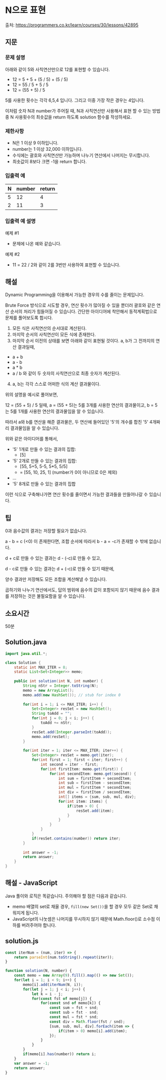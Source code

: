 # N으로 표현

출처: https://programmers.co.kr/learn/courses/30/lessons/42895

## 지문

### 문제 설명
아래와 같이 5와 사칙연산만으로 12를 표현할 수 있습니다.
- 12 = 5 + 5 + (5 / 5) + (5 / 5)
- 12 = 55 / 5 + 5 / 5
- 12 = (55 + 5) / 5

5를 사용한 횟수는 각각 6,5,4 입니다. 그리고 이중 가장 작은 경우는 4입니다.

이처럼 숫자 N과 number가 주어질 때, N과 사칙연산만 사용해서 표현 할 수 있는 방법 중 N 사용횟수의 최솟값을 return 하도록 solution 함수를 작성하세요.

### 제한사항
- N은 1 이상 9 이하입니다.
- number는 1 이상 32,000 이하입니다.
- 수식에는 괄호와 사칙연산만 가능하며 나누기 연산에서 나머지는 무시합니다.
- 최솟값이 8보다 크면 -1을 return 합니다.

### 입출력 예

|N	|number	|return |
|---|-------|-------|
|5	|12	|4 |
|2	|11	|3 |

### 입출력 예 설명
예제 #1
- 문제에 나온 예와 같습니다.

예제 #2
- 11 = 22 / 2와 같이 2를 3번만 사용하여 표현할 수 있습니다.

## 해설

Dynamic Programming을 이용해서 가능한 경우의 수를 줄이는 문제입니다. 

Brute Force 방식으로 시도할 경우, 연산 횟수가 많아질 수 있을 뿐더러 괄호와 같은 연산 순서의 처리가 힘들어질 수 있습니다. 간단한 아이디어에 착안해서 동적계획법으로 문제를 풀어보도록 합시다. 

1. 모든 식은 사칙연산의 순서대로 계산된다. 
2. 마지막 순서의 사칙연산이 모든 식에 존재한다. 
3. 마지막 순서 이전의 상태를 보면 아래와 같이 표현될 것이다. a, b가 그 전까지의 연산 결과일때,
- a + b
- a - b
- a * b
- a / b
와 같이 두 숫자의 사칙연산으로 최종 숫자가 계산된다. 
4. a, b는 각각 스스로 어떠한 식의 계산 결과물이다.

위의 설명을 예시로 풀어보면,

12 = (55 + 5) / 5 일때,
a = (55 + 5)는 5를 3개를 사용한 연산의 결과물이고,
b = 5는 5를 1개를 사용한 연산의 결과물임을 알 수 있습니다. 

따라서 a와 b를 연산을 해준 결과물은, 두 연산에 들어있던 '5'의 개수를 합친 '5' 4개짜리 결과물임을 알 수 있습니다. 

위와 같은 아이디어를 통해서, 
- '5' 1개로 만들 수 있는 결과의 집합: 
  - [5]
- '5' 2개로 만들 수 있는 결과의 집합: 
  - [55, 5+5, 5-5, 5*5, 5/5]
  - = [55, 10, 25, 1] (number가 0이 아니므로 0은 제외) 
- ...
- '5' 8개로 만들 수 있는 결과의 집합

이런 식으로 구축해나가면 연산 횟수를 줄이면서 가능한 결과들을 만들어나갈 수 있습니다. 

## 팁
0과 음수값의 결과는 저장할 필요가 없습니다.

a - b = c (<0) 이 존재한다면, 조합 순서에 따라서 b - a = -c가 존재할 수 밖에 없습니다. 

d + c로 만들 수 있는 결과는 d - (-c)로 만들 수 있고, 

d - c로 만들 수 있는 결과는 d + (-c)로 만들 수 있기 때문에,

양수 결과만 저장해도 모든 조합을 계산해낼 수 있습니다.

곱하기와 나누기 연산에서도, 답의 범위에 음수의 값이 포함되지 않기 때문에 음수 결과를 저장하는 것은 불필요함을 알 수 있습니다. 

## 소요시간
50분

## Solution.java
~~~java
import java.util.*;

class Solution {
    static int MAX_ITER = 8;
    static List<Set<Integer>> memo;
    
    public int solution(int N, int number) {
        String nStr = Integer.toString(N);
        memo = new ArrayList();
        memo.add(new HashSet()); // stub for index 0 
        
        for(int i = 1; i <= MAX_ITER; i++) {
            Set<Integer> resSet = new HashSet();
            String toAdd = "";
            for(int j = 0; j < i; j++) {
                toAdd += nStr;
            }
            resSet.add(Integer.parseInt(toAdd));
            memo.add(resSet);
        }
        
        for(int iter = 1; iter <= MAX_ITER; iter++) {
            Set<Integer> resSet = memo.get(iter);
            for(int first = 1; first < iter; first++) {
                int second = iter - first;
                for(int firstItem: memo.get(first)) {
                    for(int secondItem: memo.get(second)) {
                        int sum = firstItem + secondItem;
                        int sub = firstItem - secondItem;
                        int mul = firstItem * secondItem;
                        int div = firstItem / secondItem;
                        int[] items = {sum, sub, mul, div};
                        for(int item: items) {
                            if(item > 0) {
                                resSet.add(item);
                            }
                        }
                    }
                }
            }
            if(resSet.contains(number)) return iter;
        }
        
        int answer = -1;
        return answer;
    }
}
~~~

## 해설 - JavaScript
Java 풀이와 로직은 똑같습니다. 주의해야 할 점은 다음과 같습니다. 
- memo 배열의 set로 채울 경우, ```fill(new Set())```을 할 경우 모두 같은 Set로 채워지게 됩니다. 
- JavaScript의 나눗셈은 나머지를 무시하지 않기 때문에 Math.floor()로 소수점 이하를 버려주어야 합니다. 

## solution.js
~~~javascript
const iterNum = (num, iter) => {
    return parseInt(num.toString().repeat(iter));
}

function solution(N, number) {
    const memo = new Array(9).fill().map(() => new Set());
    for(let i = 1; i < 9; i++) {
        memo[i].add(iterNum(N, i));
        for(let j = 1; j < i; j++) {
            let k = i - j;
            for(const fst of memo[j]) {
                for(const snd of memo[k]) {
                    const sum = fst + snd;
                    const sub = fst - snd;
                    const mul = fst * snd;
                    const div = Math.floor(fst / snd);
                    [sum, sub, mul, div].forEach(item => {
                        if(item > 0) memo[i].add(item);
                    });
                }
            }
        }
        if(memo[i].has(number)) return i;
    }
    var answer = -1;
    return answer;
}
~~~
